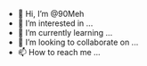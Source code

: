 - 👋 Hi, I’m @90Meh
- 👀 I’m interested in ...
- 🌱 I’m currently learning ...
- 💞️ I’m looking to collaborate on ...
- 📫 How to reach me ...

<!---
90Meh/90Meh is a ✨ special ✨ repository because its `README.md` (this file) appears on your GitHub profile.
You can click the Preview link to take a look at your changes.
--->
